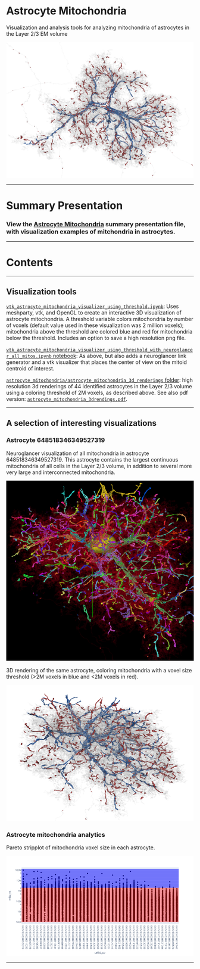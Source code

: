# Astrocyte Mitochondria
Visualization and analysis tools for analyzing mitochondria of astrocytes in the Layer 2/3 EM volume

![3d render of astroctye mitochondria](648518346341354380_web.png "3d render of astroctye mitochondria")

***

# Summary Presentation

### View the [**Astrocyte Mitochondria**](https://github.com/shandran/layer23-volume/blob/main/astrocyte_mitochondria/astrocyte_mitochondria_visualization_and_analysis_summary_presentation.pdf) summary presentation file, with visualization examples of mitchondria in astrocytes.

***

# Contents

***

## Visualization tools

[`vtk_astrocyte_mitochondria_visualizer_using_threshold.ipynb`](https://github.com/shandran/layer23-volume/blob/main/astrocyte_mitochondria/vtk_astrocyte_mitochondria_visualizer_using_threshold.ipynb): Uses meshparty, vtk, and OpenGL to create an interactive 3D visualization of astrocyte mitochondria. A threshold variable colors mitochondria by number of voxels (default value used in these visualization was 2 million voxels); mitochondria above the threshold are colored blue and red for mitochondria below the threshold. Includes an option to save a high resolution png file.

[`vtk_astrocyte_mitochondria_visualizer_using_threshold_with_neuroglancer_all_mitos.ipynb` notebook](vtk_astrocyte_mitochondria_visualizer_using_threshold_with_neuroglancer_all_mitos.ipynb): As above, but also adds a neuroglancer link generator and a vtk visualizer that places the center of view on the mitoid centroid of interest.

[`astrocyte_mitochondria/astrocyte_mitochondria_3d_renderings` folder](https://github.com/shandran/layer23-volume/tree/main/astrocyte_mitochondria/astrocyte_mitochondria_3d_renderings): high resolution 3d renderings of 44 identified astrocytes in the Layer 2/3 volume using a coloring threshold of 2M voxels, as described above. See also pdf version: [`astrocyte_mitochondria_3drendings.pdf`](https://github.com/shandran/layer23-volume/blob/main/astrocyte_mitochondria/astrocyte_mitochondria_3drendings.pdf).

***

## A selection of interesting visualizations

### Astrocyte 648518346349527319
Neuroglancer visualization of all mitochondria in astrocyte 648518346349527319. This astrocyte contains the largest continuous mitochondria of all cells in the Layer 2/3 volume, in addition to several more very large and interconnected mitochondria.  

![Neuroglancer visualization of all mitochondria in astrocyte 648518346349527319](astrocyte_648518346349527319_mito_all.png "Neuroglancer visualization of all mitochondria in astrocyte 648518346349527319")

3D rendering of the same astrocyte, coloring mitochondria with a voxel size threshold (>2M voxels in blue and <2M voxels in red).  

![3D rending of astrocute 648518346349527319 using meshparty, vtk, and OpenGL](648518346349527319_web.png "3D rending of astrocute 648518346349527319 using meshparty, vtk, and OpenGL")

### Astrocyte mitochondria analytics
Pareto stripplot of mitochondria voxel size in each astrocyte.

![Pareto stripplot of mitochondria voxel size in each astrocyte](plotly_mitovx_wthreshold.png "Pareto stripplot of mitochondria voxel size in each astrocyte")

***
